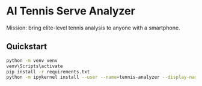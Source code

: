 # AI Tennis Serve Analyzer

Mission: bring elite-level tennis analysis to anyone with a smartphone.

## Quickstart
```bash
python -m venv venv
venv\Scripts\activate
pip install -r requirements.txt
python -m ipykernel install --user --name=tennis-analyzer --display-name "Python (tennis-analyzer)"
